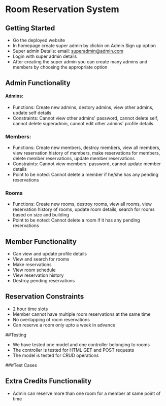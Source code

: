 # Room Reservation System
## Getting Started
* Go the deployed website
* In homepage create super admin by clickin on Admin Sign up option
* Super admin Details: email: superadmin@admin.com 
* Login with super admin details
* After creating the super admin you can create many admins and members by choosing the appropriate option

## Admin Functionality
#### Admins: 
* Functions: Create new admins, destory admins, view other admins, update self details
* Constraints: Cannot view other admins' password, cannot delete self, cannot delete superadmin, cannot edit other admins' profile details

### Members:
* Functions: Create new members, destroy members, view all members, view reservation history of members, make reservations for members, delete member reservations, update member reservations
* Constraints: Cannot view members' password, cannot update member details
* Point to be noted: Cannot delete a member if he/she has any pending reservations

### Rooms
* Functions: Create new rooms, destroy rooms, view all rooms, view reservation history of rooms, update room details, search for rooms based on size and building
* Point to be noted: Cannot delete a room if it has any pending reservations

## Member Functionality
* Can view and update profile details
* View and search for rooms
* Make reservations
* View room schedule
* View reservation history
* Destroy pending reservations

## Reservation Constraints
* 2 hour time slots
* Member cannot have multiple room reservations at the same time
* No overlapping of room reservations
* Can reserve a room only upto a week in advance

##Testing
* We have tested one model and one controller belonging to rooms
* The controller is tested for HTML GET and POST requests
* The model is tested for CRUD operations

###Test Cases


## Extra Credits Functionality
* Admin can reserve more than one room for a member at same point of time


